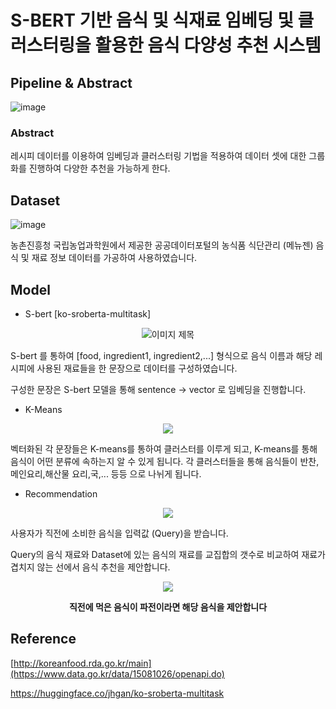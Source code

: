 # S-BERT 기반 음식 및 식재료 임베딩 및 클러스터링을 활용한 음식 다양성 추천 시스템



## Pipeline & Abstract

![image](https://github.com/seunghyeon98/S-bert-/assets/111716640/6565de38-186d-40cc-8420-1ede400d2f20)



### Abstract
레시피 데이터를 이용하여 임베딩과 클러스터링 기법을 적용하여 데이터 셋에 대한 그룹화를 진행하여 다양한 추천을 가능하게 한다.

## Dataset
![image](https://github.com/seunghyeon98/S-bert-/assets/111716640/2318e3fd-fbed-49fc-b9d4-a81c4a30f792)

농촌진흥청 국립농업과학원에서 제공한 공공데이터포털의 농식품 식단관리 (메뉴젠) 음식 및 재료 정보 데이터를 가공하여 사용하였습니다.


## Model
* S-bert [ko-sroberta-multitask]

<!-- ![image](https://github.com/seunghyeon98/S-bert-/assets/111716640/5b58db62-f853-4e79-8f01-89a39f102a97) -->
<p align="center">
  <img src="https://github.com/seunghyeon98/S-bert-/assets/111716640/5b58db62-f853-4e79-8f01-89a39f102a97" alt="이미지 제목">
</p>


S-bert 를 통하여 [food, ingredient1, ingredient2,...] 형식으로 음식 이름과 해당 레시피에 사용된 재료들을 
한 문장으로 데이터를 구성하였습니다.

구성한 문장은 S-bert 모델을 통해 sentence -> vector 로 임베딩을 진행합니다.

* K-Means

<!-- ![image](https://github.com/seunghyeon98/S-bert-/assets/111716640/ce091453-fa4f-491c-8797-d1828773eb10) -->

<p align ='center'>
  <img src ='https://github.com/seunghyeon98/S-bert-/assets/111716640/ce091453-fa4f-491c-8797-d1828773eb10'>
</p>


벡터화된 각 문장들은 K-means를 통하여 클러스터를 이루게 되고,
K-means를 통해 음식이 어떤 분류에 속하는지 알 수 있게 됩니다.
각 클러스터들을 통해 음식들이 반찬,메인요리,해산물 요리,국,... 등등 으로 나뉘게 됩니다.


* Recommendation

<!-- ![image](https://github.com/seunghyeon98/S-bert-/assets/111716640/a47dc0e4-5857-450c-a332-268de30280ca) -->

<p align="center">
  <img src='https://github.com/seunghyeon98/S-bert-/assets/111716640/a47dc0e4-5857-450c-a332-268de30280ca'>
</p>


사용자가 직전에 소비한 음식을 입력값 (Query)을 받습니다.

Query의 음식 재료와 Dataset에 있는 음식의 재료를 교집합의 갯수로 비교하여 
재료가 겹치지 않는 선에서 음식 추천을 제안합니다.

<!-- ![image](https://github.com/seunghyeon98/S-bert-/assets/111716640/af16b9cf-4cb9-4ef9-b936-9ad50d81cd86) -->

<p align="center">
  <img src='https://github.com/seunghyeon98/S-bert-/assets/111716640/af16b9cf-4cb9-4ef9-b936-9ad50d81cd86'>
</p>
<p align="center" style="font-weight: bold;">직전에 먹은 음식이 파전이라면 해당 음식을 제안합니다</p>




## Reference
[http://koreanfood.rda.go.kr/main](https://www.data.go.kr/data/15081026/openapi.do)

https://huggingface.co/jhgan/ko-sroberta-multitask
